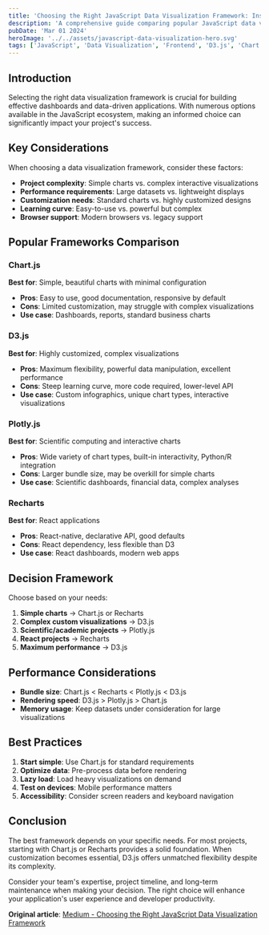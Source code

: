 ```yaml
---
title: 'Choosing the Right JavaScript Data Visualization Framework: Insights and Comparisons'
description: 'A comprehensive guide comparing popular JavaScript data visualization frameworks to help you choose the right tool for your project'
pubDate: 'Mar 01 2024'
heroImage: '../../assets/javascript-data-visualization-hero.svg'
tags: ['JavaScript', 'Data Visualization', 'Frontend', 'D3.js', 'Chart.js']
---
```


## Introduction

Selecting the right data visualization framework is crucial for building effective dashboards and data-driven applications. With numerous options available in the JavaScript ecosystem, making an informed choice can significantly impact your project's success.

## Key Considerations

When choosing a data visualization framework, consider these factors:

- **Project complexity**: Simple charts vs. complex interactive visualizations
- **Performance requirements**: Large datasets vs. lightweight displays
- **Customization needs**: Standard charts vs. highly customized designs
- **Learning curve**: Easy-to-use vs. powerful but complex
- **Browser support**: Modern browsers vs. legacy support

## Popular Frameworks Comparison

### Chart.js

**Best for**: Simple, beautiful charts with minimal configuration

- **Pros**: Easy to use, good documentation, responsive by default
- **Cons**: Limited customization, may struggle with complex visualizations
- **Use case**: Dashboards, reports, standard business charts

### D3.js

**Best for**: Highly customized, complex visualizations

- **Pros**: Maximum flexibility, powerful data manipulation, excellent performance
- **Cons**: Steep learning curve, more code required, lower-level API
- **Use case**: Custom infographics, unique chart types, interactive visualizations

### Plotly.js

**Best for**: Scientific computing and interactive charts

- **Pros**: Wide variety of chart types, built-in interactivity, Python/R integration
- **Cons**: Larger bundle size, may be overkill for simple charts
- **Use case**: Scientific dashboards, financial data, complex analyses

### Recharts

**Best for**: React applications

- **Pros**: React-native, declarative API, good defaults
- **Cons**: React dependency, less flexible than D3
- **Use case**: React dashboards, modern web apps

## Decision Framework

Choose based on your needs:

1. **Simple charts** → Chart.js or Recharts
2. **Complex custom visualizations** → D3.js
3. **Scientific/academic projects** → Plotly.js
4. **React projects** → Recharts
5. **Maximum performance** → D3.js

## Performance Considerations

- **Bundle size**: Chart.js < Recharts < Plotly.js < D3.js
- **Rendering speed**: D3.js > Plotly.js > Chart.js
- **Memory usage**: Keep datasets under consideration for large visualizations

## Best Practices

1. **Start simple**: Use Chart.js for standard requirements
2. **Optimize data**: Pre-process data before rendering
3. **Lazy load**: Load heavy visualizations on demand
4. **Test on devices**: Mobile performance matters
5. **Accessibility**: Consider screen readers and keyboard navigation

## Conclusion

The best framework depends on your specific needs. For most projects, starting with Chart.js or Recharts provides a solid foundation. When customization becomes essential, D3.js offers unmatched flexibility despite its complexity.

Consider your team's expertise, project timeline, and long-term maintenance when making your decision. The right choice will enhance your application's user experience and developer productivity.

**Original article**: [Medium - Choosing the Right JavaScript Data Visualization Framework](https://medium.com/@zywkloo/choosing-the-right-javascript-data-visualization-framework-insights-and-comparisons-6325b8d66969)
